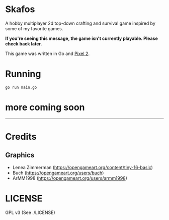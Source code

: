 Skafos
===

A hobby multiplayer 2d top-down crafting and survival game inspired by some of my favorite games.

**If you're seeing this message, the game isn't currently playable. Please check back later.**

This game was written in Go and [Pixel 2](https://github.com/gopxl/pixel).

# Running

```shell
go run main.go
```

# **more coming soon**

---

# Credits

## Graphics

* Lenea Zimmerman (https://opengameart.org/content/tiny-16-basic)
* Buch (https://opengameart.org/users/buch)
* ArMM1998 (https://opengameart.org/users/armm1998)

# LICENSE

GPL v3 (See ./LICENSE)